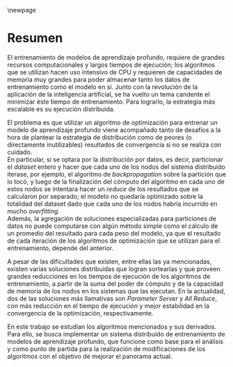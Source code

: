 \newpage
# Resumen
El entrenamiento de modelos de aprendizaje profundo, requiere de grandes recursos computacionales y largos tiempos de ejecución; los algoritmos que se utilizan hacen uso intensivo de CPU y requieren de capacidades de memoria muy grandes para poder almacenar tanto los datos de entrenamiento como el modelo en sí. Junto con la revolución de la aplicación de la inteligencia artificial, se ha vuelto un tema candente el minimizar éste tiempo de entrenamiento. Para lograrlo, la estrategia más escalable es su ejecución distribuida.  

El problema es que utilizar un algoritmo de optimización para entrenar un modelo de aprendizaje profundo viene acompañado tanto de desafíos a la hora de plantear la estrategia de distribución como de peores (o directamente inutilizables) resultados de convergencia si no se realiza con cuidado.  
En particular, si se optara por la distribución por datos, es decir, particionar el *dataset* entero y hacer que cada uno de los nodos del sistema distribuido iterase, por ejemplo, el algoritmo de *backpropagation* sobre la partición que lo tocó, y luego de la finalización del cómputo del algoritmo en cada uno de estos nodos se intentara hacer un *reduce* de los resultados que se calcularon por separado; el modelo no quedaría optimizado sobre la totalidad del dataset dado que cada uno de los nodos habría incurrido en mucho *overfitting*.  
Además, la agregación de soluciones especializadas para particiones de datos no puede computarse con algún método simple como el cálculo de un promedio del resultado para cada peso del modelo, ya que el resultado de cada iteración de los algoritmos de optimización que se utilizan para el entrenamiento, depende del anterior.  

A pesar de las dificultades que existen, entre ellas las ya mencionadas, existen varias soluciones distribuidas que logran sortearlas y que proveen grandes reducciones en los tiempos de ejecución de los algoritmos de entrenamiento, a partir de la suma del poder de cómputo y de la capacidad de memoria de los nodos en los sistemas que las ejecutan. En la actualidad, dos de las soluciones más llamativas son *Parameter Server* y *All Reduce*, con más reducción en el tiempo de ejecución y mejor estabilidad en la convergencia de la optimización, respectivamente.  

En este trabajo se estudian los algoritmos mencionados y sus derivados. Para ello, se busca implementar un sistema distribuido de entrenamiento de modelos de aprendizaje profundo, que funcione como base para el análisis y como punto de partida para la realización de modificaciones de los algoritmos con el objetivo de mejorar el panorama actual.
